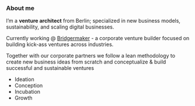 ### About me

I’m a **venture architect** from Berlin; specialized in new business models, sustainability, and scaling digital businesses.

Currently working @ [Bridgermaker](https://www.bridgemaker.com) - a corporate venture builder focused on building kick-ass ventures across industries.

Together with our corporate partners we follow a lean methodology to create new business ideas from scratch and conceptualize & build successful and sustainable ventures
   - Ideation
   - Conception
   - Incubation
   - Growth


